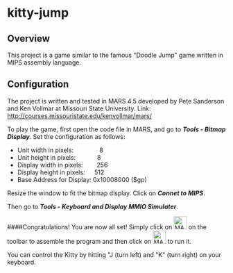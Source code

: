 # kitty-jump
## Overview
This project is a game similar to the famous "Doodle Jump" game written in MIPS assembly language.
## Configuration
The project is written and tested in MARS 4.5 developed by Pete Sanderson and Ken Vollmar at Missouri State University. 
Link: http://courses.missouristate.edu/kenvollmar/mars/

To play the game, first open the code file in MARS, and go to ***Tools - Bitmap Display***. Set the configuration as follows:

- Unit width in pixels: &emsp;&emsp;&emsp;&ensp;&ensp;8    			     
- Unit height in pixels: &emsp;&emsp;&emsp; 8
- Display width in pixels: &emsp;&ensp;&ensp;256
- Display height in pixels: &emsp;	512
- Base Address for Display: 	0x10008000 ($gp)

Resize the window to fit the bitmap display.
Click on ***Connet to MIPS***.

Then go to ***Tools - Keyboard and Display MMIO Simulater***.

####Congratulations! You are now all set!
Simply click on <img src=https://user-images.githubusercontent.com/77775845/105328859-7e7cca80-5b9e-11eb-96de-de8f371a2de4.jpg width = "30" alt = "MARS-assemble-icon">
on the toolbar to assemble the program 
 and then click on <img src=https://user-images.githubusercontent.com/77775845/105328867-80468e00-5b9e-11eb-8a9c-3981acb516d4.jpg width = "30" alt = "MARS-run-icon">
to run it. 

You can control the Kitty by hitting "J (turn left) and "K" (turn right) on your keyboard.


